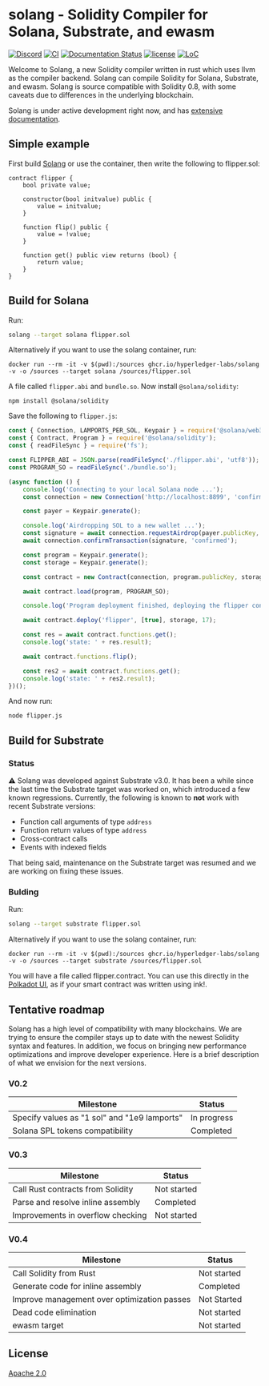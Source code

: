 # solang - Solidity Compiler for Solana, Substrate, and ewasm

[![Discord](https://img.shields.io/discord/905194001349627914?logo=Hyperledger&style=plastic)](https://discord.gg/jhn4rkqNsT)
[![CI](https://github.com/hyperledger-labs/solang/workflows/test/badge.svg)](https://github.com/hyperledger-labs/solang/actions)
[![Documentation Status](https://readthedocs.org/projects/solang/badge/?version=latest)](https://solang.readthedocs.io/en/latest/?badge=latest)
[![license](https://img.shields.io/github/license/hyperledger-labs/solang.svg)](LICENSE)
[![LoC](https://tokei.rs/b1/github/hyperledger-labs/solang?category=lines)](https://github.com/hyperledger-labs/solang)

Welcome to Solang, a new Solidity compiler written in rust which uses
llvm as the compiler backend. Solang can compile Solidity for Solana,
Substrate, and ewasm. Solang is source compatible with Solidity 0.8, with
some caveats due to differences in the underlying blockchain.

Solang is under active development right now, and has
[extensive documentation](https://solang.readthedocs.io/en/latest/).

## Simple example

First build [Solang](https://solang.readthedocs.io/en/latest/installing.html)
or use the container, then write the following to flipper.sol:

```solidity
contract flipper {
	bool private value;

	constructor(bool initvalue) public {
		value = initvalue;
	}

	function flip() public {
		value = !value;
	}

	function get() public view returns (bool) {
		return value;
	}
}
```

## Build for Solana

Run:

```bash
solang --target solana flipper.sol
```

Alternatively if you want to use the solang container, run:

```
docker run --rm -it -v $(pwd):/sources ghcr.io/hyperledger-labs/solang -v -o /sources --target solana /sources/flipper.sol
```

A file called `flipper.abi` and `bundle.so`. Now install `@solana/solidity`:

```
npm install @solana/solidity
```

Save the following to `flipper.js`:
```javascript
const { Connection, LAMPORTS_PER_SOL, Keypair } = require('@solana/web3.js');
const { Contract, Program } = require('@solana/solidity');
const { readFileSync } = require('fs');

const FLIPPER_ABI = JSON.parse(readFileSync('./flipper.abi', 'utf8'));
const PROGRAM_SO = readFileSync('./bundle.so');

(async function () {
    console.log('Connecting to your local Solana node ...');
    const connection = new Connection('http://localhost:8899', 'confirmed');

    const payer = Keypair.generate();

    console.log('Airdropping SOL to a new wallet ...');
    const signature = await connection.requestAirdrop(payer.publicKey, LAMPORTS_PER_SOL);
    await connection.confirmTransaction(signature, 'confirmed');

    const program = Keypair.generate();
    const storage = Keypair.generate();

    const contract = new Contract(connection, program.publicKey, storage.publicKey, FLIPPER_ABI, payer);

    await contract.load(program, PROGRAM_SO);

    console.log('Program deployment finished, deploying the flipper contract ...');

    await contract.deploy('flipper', [true], storage, 17);

    const res = await contract.functions.get();
    console.log('state: ' + res.result);

    await contract.functions.flip();

    const res2 = await contract.functions.get();
    console.log('state: ' + res2.result);
})();
```

And now run:
```
node flipper.js
```

## Build for Substrate

### Status
:warning: Solang was developed against Substrate v3.0. It has been a while since the last time the Substrate target was worked on, which introduced a few known regressions. Currently, the following is known to **not** work with recent Substrate versions:

* Function call arguments of type `address`
* Function return values of type `address`
* Cross-contract calls
* Events with indexed fields

That being said, maintenance on the Substrate target was resumed and we are working on fixing these issues.

### Bulding
Run:

```bash
solang --target substrate flipper.sol
```

Alternatively if you want to use the solang container, run:

```
docker run --rm -it -v $(pwd):/sources ghcr.io/hyperledger-labs/solang -v -o /sources --target substrate /sources/flipper.sol
```
You will have a file called flipper.contract. You can use this directly in
the [Polkadot UI](https://substrate.dev/substrate-contracts-workshop/#/0/deploy-contract),
as if your smart contract was written using ink!.

## Tentative roadmap

Solang has a high level of compatibility with many blockchains. We are trying to ensure the compiler stays
up to date with the newest Solidity syntax and features.  In addition, we focus on bringing new performance optimizations
and improve developer experience.
Here is a brief description of what we envision for the next versions.

### V0.2

| Milestone | Status      |
| --------- |-------------|
| Specify values as "1 sol" and "1e9 lamports" | In progress |
| Solana SPL tokens compatibility | Completed |

### V0.3

| Milestone | Status      |
| --------- |-------------|
| Call Rust contracts from Solidity | Not started |
| Parse and resolve inline assembly | Completed   |
| Improvements in overflow checking | Not started |


### V0.4

| Milestone                         | Status      |
|-----------------------------------|-------------|
| Call Solidity from Rust           | Not started |
| Generate code for inline assembly | Completed   |
| Improve management over optimization passes | Not Started |
| Dead code elimination | Not started |
| ewasm target | Not started |



## License

[Apache 2.0](LICENSE)
